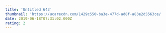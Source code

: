 ```yaml
---
title: 'Untitled 643'
thumbnail: 'https://ucarecdn.com/1429c550-ba3e-477d-ad8f-a83e2d5563ce/'
date: 2019-06-18T07:31:02.000Z
rating: 2
---
```

